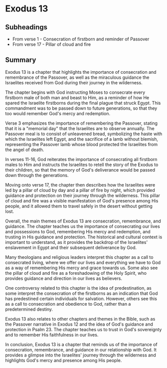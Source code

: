 # Exodus 13

## Subheadings

* From verse 1 - Consecration of firstborn and reminder of Passover
* From verse 17 - Pillar of cloud and fire

## Summary

Exodus 13 is a chapter that highlights the importance of consecration and remembrance of the Passover, as well as the miraculous guidance the Israelites received from God during their journey in the wilderness.

The chapter begins with God instructing Moses to consecrate every firstborn male of both man and beast to Him, as a reminder of how He spared the Israelite firstborns during the final plague that struck Egypt. This commandment was to be passed down to future generations, so that they too would remember God's mercy and redemption.

Verse 3 emphasizes the importance of remembering the Passover, stating that it is a "memorial day" that the Israelites are to observe annually. The Passover meal is to consist of unleavened bread, symbolizing the haste with which the Israelites left Egypt, and the sacrifice of a lamb without blemish, representing the Passover lamb whose blood protected the Israelites from the angel of death.

In verses 11-16, God reiterates the importance of consecrating all firstborn males to Him and instructs the Israelites to retell the story of the Exodus to their children, so that the memory of God's deliverance would be passed down through the generations.

Moving onto verse 17, the chapter then describes how the Israelites were led by a pillar of cloud by day and a pillar of fire by night, which provided guidance and protection on their journey through the wilderness. This pillar of cloud and fire was a visible manifestation of God's presence among His people, and it allowed them to travel safely in the desert without getting lost.

Overall, the main themes of Exodus 13 are consecration, remembrance, and guidance. The chapter teaches us the importance of consecrating our lives and possessions to God, remembering His mercy and redemption, and trusting in His guidance and protection. The historical and cultural context is important to understand, as it provides the backdrop of the Israelites' enslavement in Egypt and their subsequent deliverance by God. 

Many theologians and religious leaders interpret this chapter as a call to consecrated living, where we offer our lives and everything we have to God as a way of remembering His mercy and grace towards us. Some also see the pillar of cloud and fire as a foreshadowing of the Holy Spirit, who provides guidance and direction in our lives as believers.

One controversy related to this chapter is the idea of predestination, as some interpret the consecration of the firstborns as an indication that God has predestined certain individuals for salvation. However, others see this as a call to consecration and obedience to God, rather than a predetermined destiny.

Exodus 13 also relates to other chapters and themes in the Bible, such as the Passover narrative in Exodus 12 and the idea of God's guidance and protection in Psalm 23. The chapter teaches us to trust in God's sovereignty and to remember His faithfulness in our lives.

In conclusion, Exodus 13 is a chapter that reminds us of the importance of consecration, remembrance, and guidance in our relationship with God. It provides a glimpse into the Israelites' journey through the wilderness and highlights God's mercy and presence among His people.